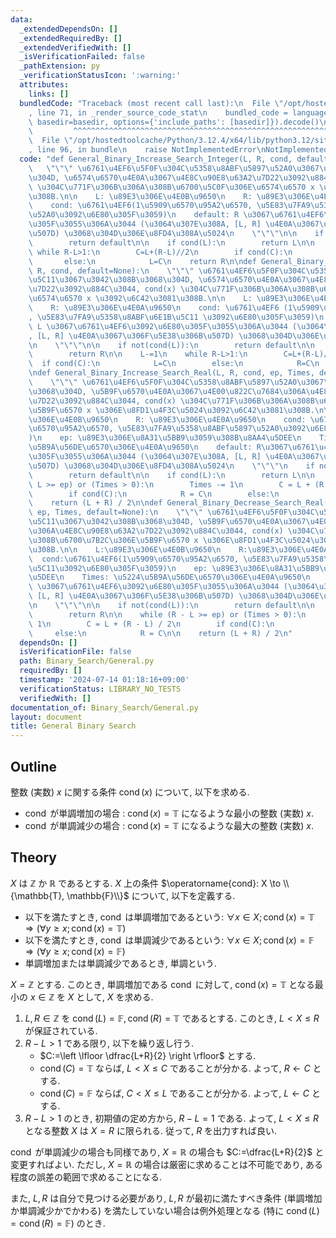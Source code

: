 ```yaml
---
data:
  _extendedDependsOn: []
  _extendedRequiredBy: []
  _extendedVerifiedWith: []
  _isVerificationFailed: false
  _pathExtension: py
  _verificationStatusIcon: ':warning:'
  attributes:
    links: []
  bundledCode: "Traceback (most recent call last):\n  File \"/opt/hostedtoolcache/Python/3.12.4/x64/lib/python3.12/site-packages/onlinejudge_verify/documentation/build.py\"\
    , line 71, in _render_source_code_stat\n    bundled_code = language.bundle(stat.path,\
    \ basedir=basedir, options={'include_paths': [basedir]}).decode()\n          \
    \         ^^^^^^^^^^^^^^^^^^^^^^^^^^^^^^^^^^^^^^^^^^^^^^^^^^^^^^^^^^^^^^^^^^^^^^^^^^^^^^^^^\n\
    \  File \"/opt/hostedtoolcache/Python/3.12.4/x64/lib/python3.12/site-packages/onlinejudge_verify/languages/python.py\"\
    , line 96, in bundle\n    raise NotImplementedError\nNotImplementedError\n"
  code: "def General_Binary_Increase_Search_Integer(L, R, cond, default=None):\n \
    \   \"\"\" \u6761\u4EF6\u5F0F\u304C\u5358\u8ABF\u5897\u52A0\u3067\u3042\u308B\u3068\
    \u304D, \u6574\u6570\u4E0A\u3067\u4E8C\u90E8\u63A2\u7D22\u3092\u884C\u3044, cond(x)\
    \ \u304C\u771F\u306B\u306A\u308B\u6700\u5C0F\u306E\u6574\u6570 x \u3092\u6C42\u3081\
    \u308B.\n\n    L: \u89E3\u306E\u4E0B\u9650\n    R: \u89E3\u306E\u4E0A\u9650\n\
    \    cond: \u6761\u4EF6(1\u5909\u6570\u95A2\u6570, \u5E83\u7FA9\u5358\u8ABF\u5897\
    \u52A0\u3092\u6E80\u305F\u3059)\n    default: R \u3067\u6761\u4EF6\u3092\u6E80\
    \u305F\u3055\u306A\u3044 (\u3064\u307E\u308A, [L, R] \u4E0A\u3067\u306F\u5E38\u306B\
    \u507D) \u3068\u304D\u306E\u8FD4\u308A\u5024\n    \"\"\"\n\n    if not(cond(R)):\n\
    \        return default\n\n    if cond(L):\n        return L\n\n    R+=1\n   \
    \ while R-L>1:\n        C=L+(R-L)//2\n        if cond(C):\n            R=C\n \
    \       else:\n            L=C\n    return R\n\ndef General_Binary_Decrease_Search_Integer(L,\
    \ R, cond, default=None):\n    \"\"\" \u6761\u4EF6\u5F0F\u304C\u5358\u8ABF\u6E1B\
    \u5C11\u3067\u3042\u308B\u3068\u304D, \u6574\u6570\u4E0A\u3067\u4E8C\u90E8\u63A2\
    \u7D22\u3092\u884C\u3044, cond(x) \u304C\u771F\u306B\u306A\u308B\u6700\u5927\u306E\
    \u6574\u6570 x \u3092\u6C42\u3081\u308B.\n\n    L: \u89E3\u306E\u4E0B\u9650\n\
    \    R: \u89E3\u306E\u4E0A\u9650\n    cond: \u6761\u4EF6 (1\u5909\u6570\u95A2\u6570\
    , \u5E83\u7FA9\u5358\u8ABF\u6E1B\u5C11 \u3092\u6E80\u305F\u3059)\n    default:\
    \ L \u3067\u6761\u4EF6\u3092\u6E80\u305F\u3055\u306A\u3044 (\u3064\u307E\u308A\
    , [L, R] \u4E0A\u3067\u306F\u5E38\u306B\u507D) \u3068\u304D\u306E\u8FD4\u308A\u5024\
    \n    \"\"\"\n\n    if not(cond(L)):\n        return default\n\n    if cond(R):\n\
    \        return R\n\n    L-=1\n    while R-L>1:\n        C=L+(R-L)//2\n      \
    \  if cond(C):\n            L=C\n        else:\n            R=C\n    return L\n\
    \ndef General_Binary_Increase_Search_Real(L, R, cond, ep, Times, default=None):\n\
    \    \"\"\" \u6761\u4EF6\u5F0F\u304C\u5358\u8ABF\u5897\u52A0\u3067\u3042\u308B\
    \u3068\u304D, \u5B9F\u6570\u4E0A\u3067\u4E00\u822C\u7684\u306A\u4E8C\u90E8\u63A2\
    \u7D22\u3092\u884C\u3044, cond(x) \u304C\u771F\u306B\u306A\u308B\u6700\u5C0F\u306E\
    \u5B9F\u6570 x \u306E\u8FD1\u4F3C\u5024\u3092\u6C42\u3081\u308B.\n\n    L: \u89E3\
    \u306E\u4E0B\u9650\n    R: \u89E3\u306E\u4E0A\u9650\n    cond: \u6761\u4EF6(1\u5909\
    \u6570\u95A2\u6570, \u5E83\u7FA9\u5358\u8ABF\u5897\u52A0\u3092\u6E80\u305F\u3059\
    )\n    ep: \u89E3\u306E\u8A31\u5BB9\u3059\u308B\u8AA4\u5DEE\n    Times: \u5224\
    \u5B9A\u56DE\u6570\u306E\u4E0A\u9650\n    default: R\u3067\u6761\u4EF6\u3092\u6E80\
    \u305F\u3055\u306A\u3044 (\u3064\u307E\u308A, [L, R] \u4E0A\u3067\u306F\u5E38\u306B\
    \u507D) \u3068\u304D\u306E\u8FD4\u308A\u5024\n    \"\"\"\n    if not(cond(R)):\n\
    \        return default\n\n    if cond(L):\n        return L\n\n    while (R -\
    \ L >= ep) or (Times > 0):\n        Times -= 1\n        C = L + (R - L) / 2\n\
    \        if cond(C):\n            R = C\n        else:\n            L = C\n\n\
    \    return (L + R) / 2\n\ndef General_Binary_Decrease_Search_Real(L, R, cond,\
    \ ep, Times, default=None):\n    \"\"\" \u6761\u4EF6\u5F0F\u304C\u5358\u8ABF\u6E1B\
    \u5C11\u3067\u3042\u308B\u3068\u304D, \u5B9F\u6570\u4E0A\u3067\u4E00\u822C\u7684\
    \u306A\u4E8C\u90E8\u63A2\u7D22\u3092\u884C\u3044, cond(x) \u304C\u771F\u306B\u306A\
    \u308B\u6700\u7B2C\u306E\u5B9F\u6570 x \u306E\u8FD1\u4F3C\u5024\u3092\u6C42\u3081\
    \u308B.\n\n    L:\u89E3\u306E\u4E0B\u9650\n    R:\u89E3\u306E\u4E0A\u9650\n  \
    \  cond:\u6761\u4EF6(1\u5909\u6570\u95A2\u6570, \u5E83\u7FA9\u5358\u8ABF\u6E1B\
    \u5C11\u3092\u6E80\u305F\u3059)\n    ep: \u89E3\u306E\u8A31\u5BB9\u3059\u308B\u8AA4\
    \u5DEE\n    Times: \u5224\u5B9A\u56DE\u6570\u306E\u4E0A\u9650\n    default: L\
    \ \u3067\u6761\u4EF6\u3092\u6E80\u305F\u3055\u306A\u3044 (\u3064\u307E\u308A,\
    \ [L, R] \u4E0A\u3067\u306F\u5E38\u306B\u507D) \u3068\u304D\u306E\u8FD4\u308A\u5024\
    \n    \"\"\"\n\n    if not(cond(L)):\n        return default\n\n    if cond(R):\n\
    \        return R\n\n    while (R - L >= ep) or (Times > 0):\n        Times -=\
    \ 1\n        C = L + (R - L) / 2\n        if cond(C):\n            L = C\n   \
    \     else:\n            R = C\n\n    return (L + R) / 2\n"
  dependsOn: []
  isVerificationFile: false
  path: Binary_Search/General.py
  requiredBy: []
  timestamp: '2024-07-14 01:18:16+09:00'
  verificationStatus: LIBRARY_NO_TESTS
  verifiedWith: []
documentation_of: Binary_Search/General.py
layout: document
title: General Binary Search
---
```


## Outline

整数 (実数) $x$ に関する条件 $\operatorname{cond}(x)$ について, 以下を求める.

* $\operatorname{cond}$ が単調増加の場合 : $\operatorname{cond}(x)=\mathbb{T}$ になるような最小の整数 (実数) $x$.
* $\operatorname{cond}$ が単調減少の場合 : $\operatorname{cond}(x)=\mathbb{T}$ になるような最大の整数 (実数) $x$.

## Theory

$X$ は $\mathbb{Z}$ か $\mathbb{R}$ であるとする. $X$ 上の条件 $\operatorname{cond}: X \to \\{\mathbb{T}, \mathbb{F}\\}$ について, 以下を定義する.

* 以下を満たすとき, $\operatorname{cond}$ は単調増加であるという: $\forall x \in X;\,\operatorname{cond}(x)=\mathbb{T} \Rightarrow \left(\forall y \geq x;\, \operatorname{cond}(x)=\mathbb{T} \right)$
* 以下を満たすとき, $\operatorname{cond}$ は単調減少であるという: $\forall x \in X;\,\operatorname{cond}(x)=\mathbb{F} \Rightarrow \left(\forall y \geq x;\,\operatorname{cond}(x)=\mathbb{F} \right)$
* 単調増加または単調減少であるとき, 単調という.

$X=\mathbb{Z}$ とする. このとき, 単調増加である $\operatorname{cond}$ に対して, $\operatorname{cond}(x)=\mathbb{T}$ となる最小の $x \in \mathbb{Z}$ を $X$ として, $X$ を求める.

1. $L,R \in \mathbb{Z}$ を $\operatorname{cond}(L)=\mathbb{F}, \operatorname{cond}(R)=\mathbb{T}$ であるとする. このとき, $L \lt X \leq R$ が保証されている.
2. $R-L>1$ である限り, 以下を繰り返し行う.
    * $C:=\left \lfloor \dfrac{L+R}{2} \right \rfloor$ とする.
    * $\operatorname{cond}(C)=\mathbb{T}$ ならば, $L \lt X \leq C$ であることが分かる. よって, $R \gets C$ とする.
    * $\operatorname{cond}(C)=\mathbb{F}$ ならば, $C \lt X \leq L$ であることが分かる. よって, $L \gets C$ とする.
3. $R-L>1$ のとき, 初期値の定め方から, $R-L=1$ である. よって, $L \lt X \leq R$ となる整数 $X$ は $X=R$ に限られる. 従って, $R$ を出力すれば良い.

$\operatorname{cond}$ が単調減少の場合も同様であり, $X=\mathbb{R}$ の場合も $C:=\dfrac{L+R}{2}$ と変更すればよい. ただし, $X=\mathbb{R}$ の場合は厳密に求めることは不可能であり, ある程度の誤差の範囲で求めることになる.

また, $L, R$ は自分で見つける必要があり, $L,R$ が最初に満たすべき条件 (単調増加か単調減少かでかわる) を満たしていない場合は例外処理となる (特に $\operatorname{cond}(L)=\operatorname{cond}(R)=\mathbb{F}$) のとき.
